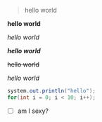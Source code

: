 > hello world
> 
**hello world**

*hello world*

***hello world***

~~hello world~~

_hello world_

```java
system.out.println("hello");
for(int i = 0; i < 10; i++);
```
- [ ] am I sexy?